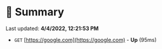 # 📖 Summary
Last updated: **4/4/2022, 12:21:53 PM**

- `GET` [https://google.com](https://google.com) - **Up** (95ms)
